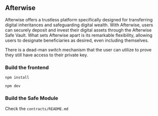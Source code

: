 ## Afterwise

Afterwise offers a trustless platform specifically designed for transferring digital inheritances and safeguarding digital wealth. With Afterwise, users can securely deposit and invest their digital assets through the Afterwise Safe Vault. What sets Afterwise apart is its remarkable flexibility, allowing users to designate beneficiaries as desired, even including themselves.

There is a dead-man switch mechanism that the user can utilize to prove they still have access to their private key.


### Build the frontend
`npm install`

`npm dev`

### Build the Safe Module
Check the `contracts/README.md`